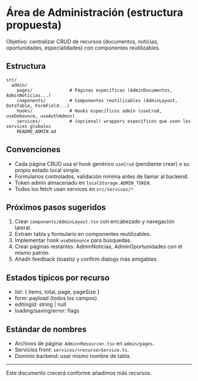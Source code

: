 # Área de Administración (estructura propuesta)

Objetivo: centralizar CRUD de recursos (documentos, noticias, oportunidades, especialidades) con componentes reutilizables.

## Estructura
```
src/
  admin/
    pages/              # Páginas específicas (AdminDocumentos, AdminNoticias...)
    components/         # Componentes reutilizables (AdminLayout, DataTable, FormField...)
    hooks/              # Hooks específicos admin (useCrud, useDebounce, useAuthAdmin)
    services/           # (opcional) wrappers específicos que usen los services globales
    README_ADMIN.md
```

## Convenciones
- Cada página CRUD usa el hook genérico `useCrud` (pendiente crear) o su propio estado local simple.
- Formularios controlados, validación mínima antes de llamar al backend.
- Token admin almacenado en `localStorage.ADMIN_TOKEN`.
- Todos los fetch usan services en `src/services/*`.

## Próximos pasos sugeridos
1. Crear `components/AdminLayout.tsx` con encabezado y navegación lateral.
2. Extraer tabla y formulario en componentes reutilizables.
3. Implementar hook `useDebounce` para búsquedas.
4. Crear páginas restantes: AdminNoticias, AdminOportunidades con el mismo patrón.
5. Añadir feedback (toasts) y confirm dialogs más amigables.

## Estados típicos por recurso
- list: { items, total, page, pageSize }
- form: payload (todos los campos)
- editingId: string | null
- loading/saving/error: flags

## Estándar de nombres
- Archivos de página: `Admin<Resource>.tsx` en `admin/pages`.
- Servicios front: `services/<recurso>Service.ts`.
- Dominio backend: usar mismo nombre de tabla.

---
Este documento crecerá conforme añadimos más recursos.
